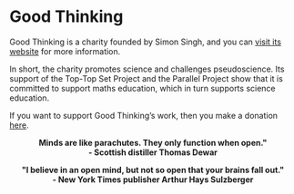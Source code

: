 # Good Thinking

Good Thinking is a charity founded by Simon Singh, and you can [visit its website](http://goodthinkingsociety.org/) for more information.

In short, the charity promotes science and challenges pseudoscience. Its support of the Top-Top Set Project and the Parallel Project show that it is committed to support maths education, which in turn supports science education.

If you want to support Good Thinking’s work, then you make a donation [here](http://goodthinkingsociety.org/donate/).

<div style="text-align:center">

**Minds are like parachutes. They only function when open."  
\- Scottish distiller Thomas Dewar**

**"I believe in an open mind, but not so open that your brains fall out."  
\- New York Times publisher Arthur Hays Sulzberger**

</div>